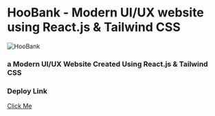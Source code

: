 # HooBank - Modern UI/UX website using React.js & Tailwind CSS
![HooBank](https://i.ibb.co/BK1Hn0x/Screenshot-2022-08-08-at-4-05-48-PM.png)

### a Modern UI/UX Website Created Using React.js & Tailwind CSS

### Deploy Link

[Click Me](https://hoo-bank-landing.netlify.com)

